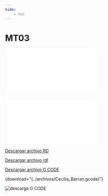 ```yaml
---
hide:
    - toc
---
```


# MT03

![CECILIA_BARRAN_MT03.rd](../archivos/CECILIA_BARRAN_MT03.rd)

![CECILIA_BARRAN_MT03_CORTE.rld](../archivos/CECILIA_BARRAN_MT03_CORTE.rld)

<a href="(../docs/archivos/CECILIA_BARRAN_MT03.rd)" >Descargar <span>archivo RD</span> </a>

<a href="(../archivos/CECILIA_BARRAN_MT03_CORTE.rld)" >Descargar <span>archivo rdl</span> </a>
 
 <a Href="(../archivos/Cecilia_Barran.gcode)">Descargar <span>archivo G CODE</span> </a>

 {download="(../archivos/Cecilia_Barran.gcode)"}

 ![descarga G CODE](../archivos/Cecilia_Barran.gcode)